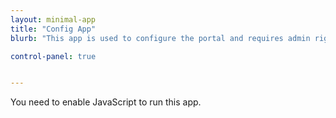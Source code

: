 ```yaml
---
layout: minimal-app
title: "Config App"
blurb: "This app is used to configure the portal and requires admin rights."

control-panel: true


---
```


<link rel="manifest" href="manifest.json"/>

<script defer="defer" src="static/js/main.fad1db9e.js"></script>

<link href="static/css/main.bb5729ca.css" rel="stylesheet">

<noscript>You need to enable JavaScript to run this app.</noscript>

<div id="root"></div>
